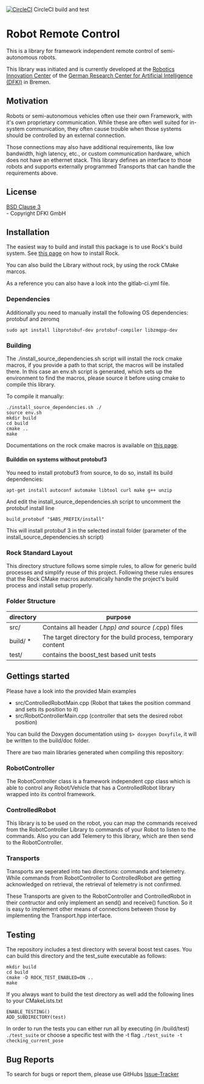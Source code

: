 [![CircleCI](https://circleci.com/gh/dfki-ric/robot_remote_control.svg?style=svg)](https://circleci.com/gh/dfki-ric/robot_remote_control) CircleCI build and test

# Robot Remote Control

This is a library for framework independent remote control of semi-autonomous robots.

This library was initiated and is currently developed at the
[Robotics Innovation Center](http://robotik.dfki-bremen.de/en/startpage.html) of the
[German Research Center for Artificial Intelligence (DFKI)](http://www.dfki.de) in Bremen.



## Motivation

Robots or semi-autonomous vehicles often use their own Framework, with it's own proprietary communication.
While these are often well suited for in-system communication, they often cause trouble when those systems should be controlled by an external connection.

Those connections may also have additional requirements, like low bandwidth, high latency, etc., or custom communication hardware, which does not have an ethernet stack.
This library defines an interface to those robots and supports externally programmed Transports that can handle the requirements above.


## License

[BSD Clause 3](https://opensource.org/licenses/BSD-3-Clause)<br> - Copyright DFKI GmbH

## Installation

The easiest way to build and install this package is to use Rock's build system.
See [this page](http://rock-robotics.org/documentation/installation.html)
on how to install Rock.

You can also build the Library without rock, by using the rock CMake marcos.

As a reference you can also have a look into the gitlab-ci.yml file.

### Dependencies

Additionally you need to manually install the following OS dependencies: protobuf and zeromq

    sudo apt install libprotobuf-dev protobuf-compiler libzmqpp-dev

### Building

The ./install_source_dependencies.sh script will install the rock cmake macros, if you provide a path to that script, the macros will be installed there.
In this case an env.sh script is generated, which sets up the environment to find the macros, please source it before using cmake to compile this library.

To compile it manually:

    ./install_source_dependencies.sh ./
    source env.sh
    mkdir build
    cd build
    cmake ..
    make

Documentations on the rock cmake macros is available on [this page](http://rock-robotics.org/documentation/packages/cmake_macros.html).

#### Builddin on systems without protobuf3

You need to install protobuf3 from source, to do so, install its build dependencies:

    apt-get install autoconf automake libtool curl make g++ unzip

And edit the install_source_dependencies.sh script to uncomment the protobuf install line

    build_protobuf "$ABS_PREFIX/install"

This will install protobuf 3 in the selected install folder (parameter of the install_source_dependencies.sh script)







### Rock Standard Layout

This directory structure follows some simple rules, to allow for generic build
processes and simplify reuse of this project. Following these rules ensures that
the Rock CMake macros automatically handle the project's build process and
install setup properly.

### Folder Structure

| directory         |       purpose                                                        |
| ----------------- | ------------------------------------------------------               |
| src/              | Contains all header (*.hpp) and source (*.cpp) files                     |
| build/ *          | The target directory for the build process, temporary content        |
| test/             | contains the boost_test based unit tests                       |


## Gettings started

Please have a look into the provided Main examples

* src/ControlledRobotMain.cpp (Robot that takes the position command and sets its position to it)
* src/RobotControllerMain.cpp (controller that sets the desired robot position)

You can build the Doxygen documentation using `$> doxygen Doxyfile`, it will be written to the build/doc folder.


There are two main libraries generated when compiling this repository:

### RobotController

The RobotController class is a framework independent cpp class which is able to control any Robot/Vehicle that has a ControlledRobot library wrapped into its control framework.

### ControlledRobot

This library is to be used on the robot, you can map the commands received from the RobotController Library to commands of your Robot to listen to the commands.
Also you can add Telemery to this library, which are then send to the RobotController.


### Transports

Transports are seperated into two directions: commands and telemetry.
While commands from RobotController to ControlledRobot are getting acknowledged on retrieval, the retrieval of telemetry is not confirmed.

These Transports are given to the RobotController and ControlledRobot in their contructor and only implement an send() and receive() function.
So it is easy to implement other means of connections between those by implementing the Transport.hpp interface.


## Testing

The repository includes a test directory with several boost test cases. You can build this directory and the test_suite executable as follows:

    mkdir build
    cd build
    cmake -D ROCK_TEST_ENABLED=ON ..
    make

If you always want to build the test directory as well add the following lines to your CMakeLists.txt

    ENABLE_TESTING()
    ADD_SUBDIRECTORY(test)

In order to run the tests you can either run all by executing (in /build/test) ```./test_suite``` or choose a specific test with the -t flag ```./test_suite -t checking_current_pose```

## Bug Reports

To search for bugs or report them, please use GitHubs [Issue-Tracker](https://github.com/dfki-ric/robot_remote_control/issues)

